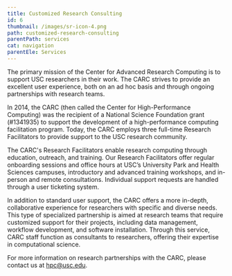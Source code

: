 ```yaml
---
title: Customized Research Consulting
id: 6
thumbnail: /images/sr-icon-4.png
path: customized-research-consulting
parentPath: services
cat: navigation
parentEle: Services
---
```


The primary mission of the Center for Advanced Research Computing is to support USC researchers in their work. The CARC strives to provide an excellent user experience, both on an ad hoc basis and through ongoing partnerships with research teams.

In 2014, the CARC (then called the Center for High-Performance Computing) was
the recipient of a National Science Foundation grant (#1341935) to support the
development of a high-performance computing facilitation program. Today, the CARC employs three full-time Research Facilitators to provide support to the USC research community.

The CARC's Research Facilitators enable research computing through education, outreach, and training. Our Research Facilitators offer regular onboarding sessions and office hours at USC’s University Park and Health Sciences campuses, introductory and advanced training workshops, and in-person and remote consultations. Individual support requests are handled through a user ticketing system.

In addition to standard user support, the CARC offers a more in-depth, collaborative experience for researchers with specific and diverse needs. This type of specialized partnership is aimed at research teams that require customized support for their projects, including data management, workflow development, and software installation. Through this service, CARC staff function as consultants to researchers, offering their expertise in computational science.

For more information on research partnerships with the CARC, please contact us at hpc@usc.edu.
